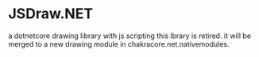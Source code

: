 # JSDraw.NET
a dotnetcore drawing library with js scripting
this lbrary is retired. it will be merged to a new drawing module in chakracore.net.nativemodules.

